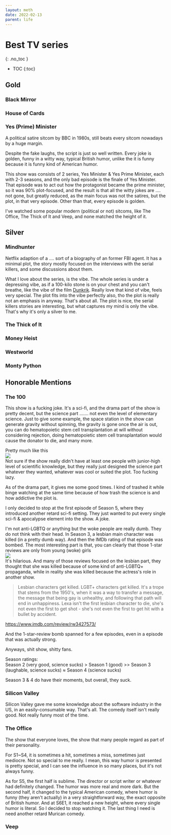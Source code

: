 ```yaml
---
layout: meth
date: 2022-02-13
parent: life
---
```

# Best TV series
{: .no_toc }


- TOC
{:toc}
## Gold
### Black Mirror

### House of Cards

### Yes (Prime) Minister
A political satire sitcom by BBC in 1980s, still beats every sitcom nowadays by a huge margin. 

Despite the fake laughs, the script is just so well written. Every joke is golden, funny in a witty way, typical British humor, unlike the it is funny because it is funny kind of American humor.

This show was consists of 2 series, Yes Minister & Yes Prime Minister, each 
with 2-3 seasons, and the only bad episode is the finale of Yes Minister. That episode was to act out how the protagonist became the prime minister, so it was 90% plot-focused, and the result is that all the witty jokes are .... not gone, but greatly reduced, as the main focus was not the satires, but the plot, in that very episode. Other than that, every episode is golden.

I've watched some popular modern (political or not) sitcoms, like The Office, The Thick of It and Veep, and none matched the height of it.

## Silver
### Mindhunter
Netflix adaption of a .... sort of a biography of an former FBI agent. It has a minimal plot, the story mostly focused on the interviews with the serial killers, and some discussions about them. 

What I love about the series, is the vibe. The whole series is under a depressing vibe, as if a 100-kilo stone is on your chest and you can't breathe, like the vibe of the film [Dunkrik](https://en.wikipedia.org/wiki/Dunkirk_(2017_film)). Really love that kind of vibe, feels very special. The plot fits into the vibe perfectly also, tho 
the plot is really not an emphasis in anyway. That's about all. The plot is nice, the serial killers stories are interesting, but what captures my mind is only the vibe. That's why it's only a silver to me.

### The Thick of It

### Money Heist

### Westworld

### Monty Python

## Honorable Mentions
### The 100
This show is a fucking joke. It's a sci-fi, and the drama part of the show is pretty decent, but the science part ....... not even the level of elementary science. Just to give some example, the space station in the show can generate gravity without spinning, the gravity is gone once the air is out, you can do hematopoietic stem cell transplantation at will without considering rejection, doing hematopoietic stem cell transplantation would cause the donator to die, and many more.

Pretty much like this  
![](https://i.imgur.com/39pX0F7.png)  
Not sure if the show really didn't have at least one people with junior-high level of scientific knowledge, but they really just designed the science part whatever they wanted, whatever was cool or suited the plot. Too fucking lazy.

As of the drama part, it gives me some good times. I kind of trashed it while binge watching at the same time because of how trash the science is and how addictive the plot is.

I only decided to stop at the first episode of Season 5, where they introduced another retard sci-fi setting. They just wanted to put every single sci-fi & apocalypse element into the show. A joke.

I'm not anti-LGBTQ or anything but the woke people are really dumb. They do not think with their head. In Season 3, a lesbian main character was killed (in a pretty dumb way). And then the IMDb rating of that episode was bombed. The most interesting part is that, you can clearly that those 1-star reviews are only from young (woke) girls  
![](https://i.imgur.com/KQ0s3N8.png)  
It's hilarious. And many of those reviews focused on the lesbian part, they thought that she was killed because of some kind of anti-LGBTQ+ propaganda, while in reality she was killed because the actress's role in another show. 

> Lesbian characters get killed. LGBT+ characters get killed. It's a trope that stems from the 1950's, when it was a way to transfer a message, the message that being gay is unhealthy, and following that path will end in unhappiness. Lexa isn't the first lesbian character to die, she's not even the first to get shot - she's not even the first to get hit with a bullet by accident.  

<https://www.imdb.com/review/rw3427573/>

And the 1-star-review bomb spanned for a few episodes, even in a episode that was actually strong.

Anyways, shit show, shitty fans.

Season ratings:  
Season 2 (very good, science sucks) > Season 1 (good) >> Season 3 (laughable, science sucks) ≈ Season 4 (science sucks)

Season 3 & 4 do have their moments, but overall, they suck.

### Silicon Valley
Silicon Valley gave me some knowledge about the software industry in the US, in an easily-consumable way. That's all. The comedy itself isn't really good. Not really funny most of the time.

### The Office
The show that everyone loves, the show that many people regard as part of their personality.

For S1~S4, it is sometimes a hit, sometimes a miss, sometimes just mediocre. Not so special to me really. I mean, this way humor is presented is pretty special, and I can see the influence in so many places, but it's not always funny.

As for S5, the first half is sublime. The director or script writer or whatever had definitely changed. The humor was more real and more dark. But the second half, it changed to the typical American comedy, where humor is funny (they aren't actually) in a very straightforward way, the exact opposite of British humor. And at S6E1, it reached a new height, where every single humor is literal. So I decided to stop watching it. The last thing I need is need another retard Murican comedy.

### Veep